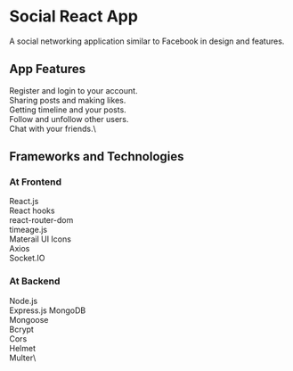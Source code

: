 # Social React App

A social networking application similar to Facebook in design and features.


## App Features
Register and login to your account.\
Sharing posts and making likes.\
Getting timeline and your posts.\
Follow and unfollow other users.\
Chat with your friends.\

## Frameworks and Technologies
### At Frontend 
React.js\
React hooks\
react-router-dom\
timeage.js\
Materail UI Icons\
Axios\
Socket.IO

### At Backend
Node.js\
Express.js
MongoDB\
Mongoose\
Bcrypt\
Cors\
Helmet\
Multer\

